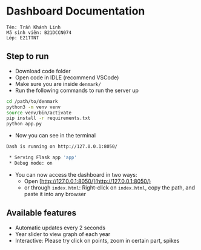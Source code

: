 # **Dashboard Documentation**
```
Tên: Trần Khánh Linh
Mã sinh viên: B21DCCN074
Lớp: E21TTNT
```

## **Step to run**
- Download code folder
- Open code in IDLE (recommend VSCode)
- Make sure you are inside `denmark/` 
- Run the following commands to run the server up

```bash
cd /path/to/denmark 
python3 -m venv venv
source venv/bin/activate
pip install -r requirements.txt
python app.py
``` 

- Now you can see in the terminal

```bash
Dash is running on http://127.0.0.1:8050/

 * Serving Flask app 'app'
 * Debug mode: on
```

- You can now access the dashboard in two ways:
  - Open [http://127.0.0.1:8050/](http://127.0.0.1:8050/) 
  - or through `index.html`: Right-click on `index.html`, copy the path, and paste it into any browser

## **Available features**
- Automatic updates every 2 seconds
- Year slider to view graph of each year
- Interactive: Please try click on points, zoom in certain part, spikes
